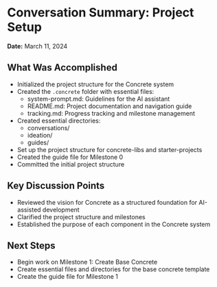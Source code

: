 # Conversation Summary: Project Setup

**Date:** March 11, 2024

## What Was Accomplished

- Initialized the project structure for the Concrete system
- Created the `.concrete` folder with essential files:
  - system-prompt.md: Guidelines for the AI assistant
  - README.md: Project documentation and navigation guide
  - tracking.md: Progress tracking and milestone management
- Created essential directories:
  - conversations/
  - ideation/
  - guides/
- Set up the project structure for concrete-libs and starter-projects
- Created the guide file for Milestone 0
- Committed the initial project structure

## Key Discussion Points

- Reviewed the vision for Concrete as a structured foundation for AI-assisted development
- Clarified the project structure and milestones
- Established the purpose of each component in the Concrete system

## Next Steps

- Begin work on Milestone 1: Create Base Concrete
- Create essential files and directories for the base concrete template
- Create the guide file for Milestone 1 